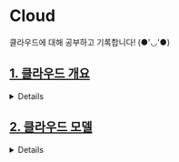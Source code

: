 # Cloud

클라우드에 대해 공부하고 기록합니다! (●'◡'●)

## [1. 클라우드 개요](Outline.md)

<details>
    <summary> Details </summary>

<!-- summary 아래 한칸 공백 두고 내용 삽입 -->
- [클라우드 컴퓨팅이란?](./Outline.md#%ED%81%B4%EB%9D%BC%EC%9A%B0%EB%93%9C-%EC%BB%B4%ED%93%A8%ED%8C%85%EC%9D%B4%EB%9E%80)
- [클라우드 특징](./Outline.md#%ED%81%B4%EB%9D%BC%EC%9A%B0%EB%93%9C-%ED%8A%B9%EC%A7%95)
- [클라우드 유용성](./Outline.md#%ED%81%B4%EB%9D%BC%EC%9A%B0%EB%93%9C-%EC%9C%A0%EC%9A%A9%EC%84%B1)

</details>

## [2. 클라우드 모델](Cloud_Model.md)

<details>
    <summary> Details </summary>

<!-- summary 아래 한칸 공백 두고 내용 삽입 -->
- [IaaS](https://github.com/Jiyooung/Computer_Science/blob/main/Cloud/Cloud_Model.md#iaas---infrastructure-as-a-service)
- [PaaS](https://github.com/Jiyooung/Computer_Science/blob/main/Cloud/Cloud_Model.md#paas---platform-as-a-service)
- [SaaS](https://github.com/Jiyooung/Computer_Science/blob/main/Cloud/Cloud_Model.md#saas---software-as-a-service)

</details>
